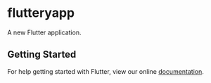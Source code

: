 # flutteryapp

A new Flutter application.

## Getting Started

For help getting started with Flutter, view our online
[documentation](https://flutter.io/).
